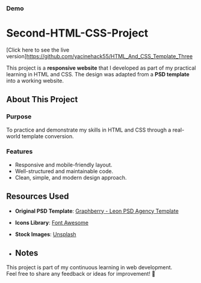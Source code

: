 ### Demo 

# Second-HTML-CSS-Project

[Click here to see the live version]https://github.com/yacinehack55/HTML_And_CSS_Template_Three

This project is a **responsive website** that I developed as part of my practical learning in HTML and CSS. The design was adapted from a **PSD template** into a working website.

## About This Project

### Purpose
To practice and demonstrate my skills in HTML and CSS through a real-world template conversion.

### Features
- Responsive and mobile-friendly layout.
- Well-structured and maintainable code.
- Clean, simple, and modern design approach.

## Resources Used
- **Original PSD Template**: [Graphberry - Leon PSD Agency Template](https://www.graphberry.com/item/leon-psd-agency-template)
- **Icons Library**: [Font Awesome](https://fontawesome.com/)
- **Stock Images**: [Unsplash](https://unsplash.com/)

- ## Notes
This project is part of my continuous learning in web development.  
Feel free to share any feedback or ideas for improvement! 🚀
